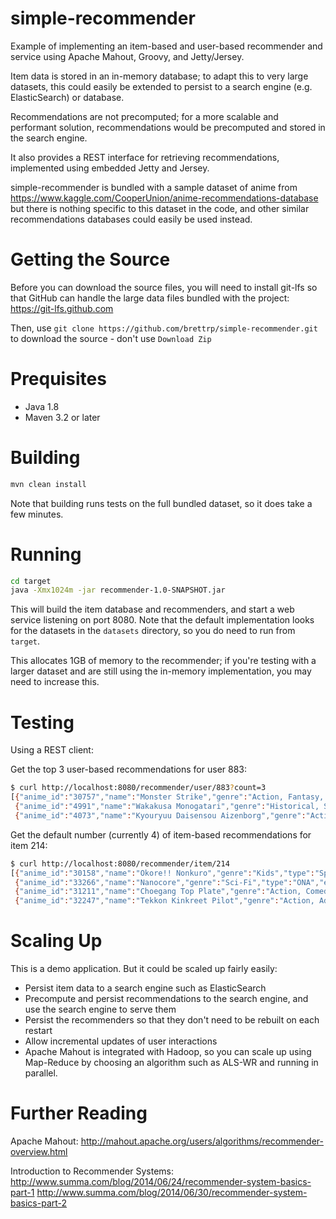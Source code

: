 simple-recommender
==================
Example of implementing an item-based and user-based recommender and service using Apache Mahout, Groovy, and Jetty/Jersey.

Item data is stored in an in-memory database; to adapt this to very large datasets, this could easily be extended to persist to a search engine (e.g. ElasticSearch) or database.

Recommendations are not precomputed; for a more scalable and performant solution, recommendations would be precomputed and stored in the search engine.

It also provides a REST interface for retrieving recommendations, implemented using embedded Jetty and Jersey.

simple-recommender is bundled with a sample dataset of anime from  
https://www.kaggle.com/CooperUnion/anime-recommendations-database  
but there is nothing specific to this dataset in the code, and other similar recommendations databases could easily be used instead.

Getting the Source
=========
Before you can download the source files, you will need to install git-lfs so that GitHub can handle the large data files bundled with the project: https://git-lfs.github.com

Then, use  `git clone https://github.com/brettrp/simple-recommender.git`  to download the source - don't use `Download Zip`


Prequisites
===========
- Java 1.8
- Maven 3.2 or later

Building
========
```bash
mvn clean install
```
Note that building runs tests on the full bundled dataset, so it does take a few minutes.

Running
=======
```bash
cd target
java -Xmx1024m -jar recommender-1.0-SNAPSHOT.jar
```

This will build the item database and recommenders, and start a web service listening on port 8080.
Note that the default implementation looks for the datasets in the `datasets` directory, so you do need to run from `target`.

This allocates 1GB of memory to the recommender; if you're testing with a larger dataset and are still using the in-memory implementation, you may need to increase this.

Testing
=======

Using a REST client:


Get the top 3 user-based recommendations for user 883:
```bash
$ curl http://localhost:8080/recommender/user/883?count=3
[{"anime_id":"30757","name":"Monster Strike","genre":"Action, Fantasy, Game","type":"ONA","episodes":"51","rating":"6.66","members":"7089"},
 {"anime_id":"4991","name":"Wakakusa Monogatari","genre":"Historical, Slice of Life","type":"Special","episodes":"1","rating":"6.56","members":"373"},
 {"anime_id":"4073","name":"Kyouryuu Daisensou Aizenborg","genre":"Action, Mecha","type":"TV","episodes":"39","rating":"6.90","members":"411"}]
```

Get the default number (currently 4) of item-based recommendations for item 214:
```bash
$ curl http://localhost:8080/recommender/item/214
[{"anime_id":"30158","name":"Okore!! Nonkuro","genre":"Kids","type":"Special","episodes":"1","rating":"3.93","members":"52"},
 {"anime_id":"33266","name":"Nanocore","genre":"Sci-Fi","type":"ONA","episodes":"10","rating":"6.17","members":"163"},
 {"anime_id":"31211","name":"Choegang Top Plate","genre":"Action, Comedy, Kids, Sports","type":"TV","episodes":"26","rating":"7.20","members":"86"},
 {"anime_id":"32247","name":"Tekkon Kinkreet Pilot","genre":"Action, Adventure, Psychological, Supernatural","type":"Special","episodes":"1","rating":"5.20","members":"345"}]
```

Scaling Up
==========
This is a demo application. But it could be scaled up fairly easily:
- Persist item data to a search engine such as ElasticSearch
- Precompute and persist recommendations to the search engine, and use the search engine to serve them
- Persist the recommenders so that they don't need to be rebuilt on each restart
- Allow incremental updates of user interactions
- Apache Mahout is integrated with Hadoop, so you can scale up using Map-Reduce by choosing an algorithm such as ALS-WR and running in parallel.


Further Reading
==============
Apache Mahout: 
http://mahout.apache.org/users/algorithms/recommender-overview.html

Introduction to Recommender Systems:
http://www.summa.com/blog/2014/06/24/recommender-system-basics-part-1
http://www.summa.com/blog/2014/06/30/recommender-system-basics-part-2







